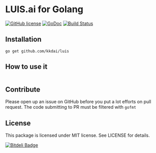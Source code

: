LUIS.ai for Golang
======================
[![GitHub license](https://img.shields.io/badge/license-MIT-blue.svg)](https://raw.githubusercontent.com/kkdai/luis/master/LICENSE)  [![GoDoc](https://godoc.org/github.com/kkdai/luis?status.svg)](https://godoc.org/github.com/kkdai/luis)  [![Build Status](https://travis-ci.org/kkdai/luis.svg)](https://travis-ci.org/kkdai/luis)
 




Installation
---------------

```
go get github.com/kkdai/luis
```

How to use it
---------------


```go
```


Contribute
---------------

Please open up an issue on GitHub before you put a lot efforts on pull request.
The code submitting to PR must be filtered with `gofmt`

License
---------------

This package is licensed under MIT license. See LICENSE for details.


[![Bitdeli Badge](https://d2weczhvl823v0.cloudfront.net/kkdai/mstranslator/trend.png)](https://bitdeli.com/free "Bitdeli Badge")

